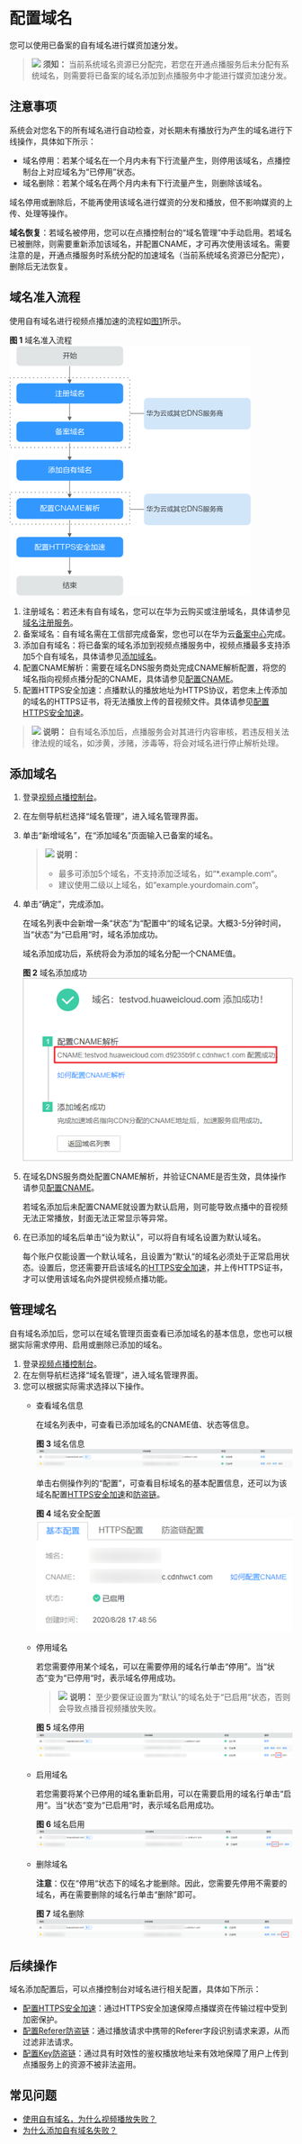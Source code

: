# 配置域名<a name="vod_01_0074"></a>

您可以使用已备案的自有域名进行媒资加速分发。

>![](public_sys-resources/icon-notice.gif) **须知：** 
>当前系统域名资源已分配完，若您在开通点播服务后未分配有系统域名，则需要将已备案的域名添加到点播服务中才能进行媒资加速分发。

## 注意事项<a name="section19333246102512"></a>

系统会对您名下的所有域名进行自动检查，对长期未有播放行为产生的域名进行下线操作，具体如下所示：

-   域名停用：若某个域名在一个月内未有下行流量产生，则停用该域名，点播控制台上对应域名为“已停用”状态。
-   域名删除：若某个域名在两个月内未有下行流量产生，则删除该域名。

域名停用或删除后，不能再使用该域名进行媒资的分发和播放，但不影响媒资的上传、处理等操作。

**域名恢复**：若域名被停用，您可以在点播控制台的“域名管理”中手动启用。若域名已被删除，则需要重新添加该域名，并配置CNAME，才可再次使用该域名。需要注意的是，开通点播服务时系统分配的加速域名（当前系统域名资源已分配完），删除后无法恢复。

## 域名准入流程<a name="section19545380178"></a>

使用自有域名进行视频点播加速的流程如[图1](#fig176111448124214)所示。

**图 1**  域名准入流程<a name="fig176111448124214"></a>  
![](figures/域名准入流程.png "域名准入流程")

1.  注册域名：若还未有自有域名，您可以在华为云购买或注册域名，具体请参见[域名注册服务](https://www.huaweicloud.com/product/domain.html)。
2.  备案域名：自有域名需在工信部完成备案，您也可以在华为云[备案中心](https://beian.huaweicloud.com/)完成。
3.  添加自有域名：将已备案的域名添加到视频点播服务中，视频点播最多支持添加5个自有域名，具体请参见[添加域名](#section1116911714363)。
4.  配置CNAME解析：需要在域名DNS服务商处完成CNAME解析配置，将您的域名指向视频点播分配的CNAME，具体请参见[配置CNAME](配置CNAME.md)。
5.  配置HTTPS安全加速：点播默认的播放地址为HTTPS协议，若您未上传添加的域名的HTTPS证书，将无法播放上传的音视频文件。具体请参见[配置HTTPS安全加速](配置方法.md)。

>![](public_sys-resources/icon-note.gif) **说明：** 
>自有域名添加后，点播服务会对其进行内容审核，若违反相关法律法规的域名，如涉黄，涉赌，涉毒等，将会对域名进行停止解析处理。

## 添加域名<a name="section1116911714363"></a>

1.  登录[视频点播控制台](https://console.huaweicloud.com/vod)。
2.  在左侧导航栏选择“域名管理”，进入域名管理界面。
3.  单击“新增域名”，在“添加域名”页面输入已备案的域名。

    >![](public_sys-resources/icon-note.gif) **说明：** 
    >-   最多可添加5个域名，不支持添加泛域名，如“\*.example.com“。
    >-   建议使用二级以上域名，如“example.yourdomain.com“。

4.  单击“确定”，完成添加。

    在域名列表中会新增一条“状态“为“配置中“的域名记录。大概3-5分钟时间，当“状态“为“已启用“时，域名添加成功。

    域名添加成功后，系统将会为添加的域名分配一个CNAME值。

    **图 2**  域名添加成功<a name="fig1055905515423"></a>  
    ![](figures/域名添加成功.png "域名添加成功")

5.  在域名DNS服务商处配置CNAME解析，并验证CNAME是否生效，具体操作请参见[配置CNAME](配置CNAME.md)。

    若域名添加后未配置CNAME就设置为默认启用，则可能导致点播中的音视频无法正常播放，封面无法正常显示等异常。

6.  在已添加的域名后单击“设为默认”，可以将自有域名设置为默认域名。

    每个账户仅能设置一个默认域名，且设置为“默认“的域名必须处于正常启用状态。设置后，您还需要开启该域名的[HTTPS安全加速](配置方法.md)，并上传HTTPS证书，才可以使用该域名向外提供视频点播功能。


## 管理域名<a name="section16330192744512"></a>

自有域名添加后，您可以在域名管理页面查看已添加域名的基本信息，您也可以根据实际需求停用、启用或删除已添加的域名。

1.  登录[视频点播控制台](https://console.huaweicloud.com/vod)。
2.  在左侧导航栏选择“域名管理”，进入域名管理界面。
3.  您可以根据实际需求选择以下操作。
    -   查看域名信息

        在域名列表中，可查看已添加域名的CNAME值、状态等信息。

        **图 3**  域名信息<a name="fig1122163715505"></a>  
        ![](figures/域名信息.png "域名信息")

        单击右侧操作列的“配置”，可查看目标域名的基本配置信息，还可以为该域名配置[HTTPS安全加速](配置方法.md)和[防盗链](Referer防盗链.md)。

        **图 4**  域名安全配置<a name="fig353817333490"></a>  
        ![](figures/域名安全配置.png "域名安全配置")

    -   停用域名

        若您需要停用某个域名，可以在需要停用的域名行单击“停用”。当“状态“变为“已停用“时，表示域名停用成功。

        >![](public_sys-resources/icon-note.gif) **说明：** 
        >至少要保证设置为“默认“的域名处于“已启用“状态，否则会导致点播音视频播放失败。

        **图 5**  域名停用<a name="fig184661410135710"></a>  
        ![](figures/域名停用.png "域名停用")

    -   启用域名

        若您需要将某个已停用的域名重新启用，可以在需要启用的域名行单击“启用“。当“状态“变为“已启用“时，表示域名启用成功。

        **图 6**  域名启用<a name="fig148451354588"></a>  
        ![](figures/域名启用.png "域名启用")

    -   删除域名

        **注意**：仅在“停用“状态下的域名才能删除。因此，您需要先停用不需要的域名，再在需要删除的域名行单击“删除”即可。

        **图 7**  域名删除<a name="fig1659761414584"></a>  
        ![](figures/域名删除.png "域名删除")



## 后续操作<a name="section2833183094214"></a>

域名添加配置后，可以点播控制台对域名进行相关配置，具体如下所示：

-   [配置HTTPS安全加速](配置方法.md)：通过HTTPS安全加速保障点播媒资在传输过程中受到加密保护。
-   [配置Referer防盗链](Referer防盗链.md)：通过播放请求中携带的Referer字段识别请求来源，从而过滤非法请求。
-   [配置Key防盗链](Key防盗链.md)：通过具有时效性的鉴权播放地址来有效地保障了用户上传到点播服务上的资源不被非法盗用。

## 常见问题<a name="section3532541892"></a>

-   [使用自有域名，为什么视频播放失败？](https://support.huaweicloud.com/vod_faq/vod_08_0097.html)
-   [为什么添加自有域名失败？](https://support.huaweicloud.com/vod_faq/vod_08_0056.html)

